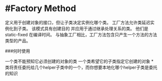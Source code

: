<!--
 * @Author: lihongchao
 * @Date: 2021-08-19 16:26:34
 * @LastEditTime: 2021-08-21 21:17:47
 * @LastEditors: Please set LastEditors
 * @Description: In User Settings Edit
 * @FilePath: \design-patterns-cpp-master\abstract-factory\README.md
-->
# #Factory Method

定义用于创建对象的接口，但让子类决定实例化哪个类。
工厂方法允许类延迟实例化到子类。
该模式具有创建目的
并应用于通过继承处理关系的类。
他们是static-fixed
在编译时间。
与抽象工厂相比，工厂方法包含只产生一个方法的方法
类型的产品。

###何时使用

一个类不能预知它必须创建的对象的类
一个类希望它的子类指定它创建的对象
*类将责任委托给几个helper子类中的一个，而你想要本地化哪个helper子类是委托的知识